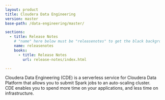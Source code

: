 ```yaml
---
layout: product
title: Cloudera Data Engineering
version: master
base-path: /data-engineering/master/

sections:
  - title: Release Notes
    # "name" here below must be "releasenotes" to get the black background
    name: releasenotes
    books:
      - title: Release Notes
        url: release-notes/index.html

---
```

Cloudera Data Engineering (CDE) is a serverless service for Cloudera Data Platform
that allows you to submit Spark jobs to an auto-scaling cluster. CDE enables you
to spend more time on your applications, and less time on infrastructure.
